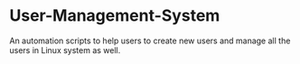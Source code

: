 # User-Management-System
An automation scripts to help users to create new users and manage all the users in Linux system as well.
